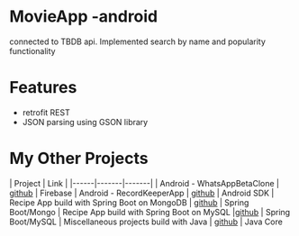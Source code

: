 # MovieApp -android
connected to TBDB api. Implemented search by name and popularity functionality

# Features
- retrofit REST
- JSON parsing using GSON library

# My Other Projects

| Project | Link |
|------|-------|-------|
| Android - WhatsAppBetaClone  | [github](https://github.com/igorek1955/whatsapp-beta-android) | Firebase
| Android - RecordKeeperApp  | [github](https://github.com/igorek1955/record-keeper-android) | Android SDK
| Recipe App build with Spring Boot on MongoDB | [github](https://github.com/igorek1955/recipeapp-spring-mongoDB) | Spring Boot/Mongo
| Recipe App build with Spring Boot on MySQL |[github](https://github.com/igorek1955/recipeapp-spring-mysql) | Spring Boot/MySQL
| Miscellaneous projects build with Java  | [github](https://github.com/igorek1955/little-projects) | Java Core
